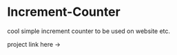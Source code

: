 # Increment-Counter
cool simple increment counter to be used on website etc.


project link here -> 
